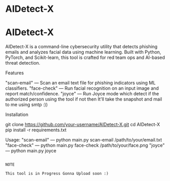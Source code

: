 # AIDetect-X

# AIDetect-X

AIDetect-X is a command-line cybersecurity utility that detects phishing emails and analyzes facial data using machine learning. Built with Python, PyTorch, and Scikit-learn, this tool is crafted for red team ops and AI-based threat detection.

Features

"scan-email" — Scan an email text file for phishing indicators using ML classifiers.
"face-check" — Run facial recognition on an input image and report match/confidence.
"joyce" — Run Joyce mode which detect if the authorized person using the tool if not then It'll take the snapshot and mail to me using smtp :))

Installation

git clone https://github.com/your-username/AIDetect-X.git
cd AIDetect-X
pip install -r requirements.txt

Usage:
"scan-email" — python main.py scan-email /path/to/your/email.txt
"face-check" — python main.py face-check /path/to/your/face.png
"joyce" — python main.py joyce



                                                                                                                              NOTE
                                                                                                            This tool is in Progress Gonna Upload soon :)
